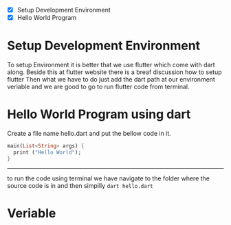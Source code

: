- [x] Setup Development Environment
- [x] Hello World Program

# Setup Development Environment
To setup Environment it is better that we use flutter which come with dart along.
Beside this at flutter website there is a breaf discussion how to setup flutter
Then what we have to do just add the dart path at our environment veriable and we are good to go
to run flutter code from terminal.

# Hello World Program using dart
Create a file name hello.dart and put the bellow code in it.
```dart
main(List<String> args) {
  print ("Hello World");
}
```
----------
to run the code using terminal we have navigate to the folder where the source code is in
and then simpilly `dart hello.dart`

# Veriable

